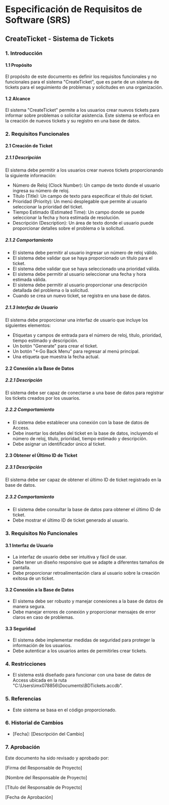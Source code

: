 # Especificación de Requisitos de Software (SRS)

## CreateTicket - Sistema de Tickets

### 1. Introducción

#### 1.1 Propósito

El propósito de este documento es definir los requisitos funcionales y no funcionales para el sistema "CreateTicket", que es parte de un sistema de tickets para el seguimiento de problemas y solicitudes en una organización.

#### 1.2 Alcance

El sistema "CreateTicket" permite a los usuarios crear nuevos tickets para informar sobre problemas o solicitar asistencia. Este sistema se enfoca en la creación de nuevos tickets y su registro en una base de datos.

### 2. Requisitos Funcionales

#### 2.1 Creación de Ticket

##### 2.1.1 Descripción

El sistema debe permitir a los usuarios crear nuevos tickets proporcionando la siguiente información:

- Número de Reloj (Clock Number): Un campo de texto donde el usuario ingresa su número de reloj.
- Título (Title): Un campo de texto para especificar el título del ticket.
- Prioridad (Priority): Un menú desplegable que permite al usuario seleccionar la prioridad del ticket.
- Tiempo Estimado (Estimated Time): Un campo donde se puede seleccionar la fecha y hora estimada de resolución.
- Descripción (Description): Un área de texto donde el usuario puede proporcionar detalles sobre el problema o la solicitud.

##### 2.1.2 Comportamiento

- El sistema debe permitir al usuario ingresar un número de reloj válido.
- El sistema debe validar que se haya proporcionado un título para el ticket.
- El sistema debe validar que se haya seleccionado una prioridad válida.
- El sistema debe permitir al usuario seleccionar una fecha y hora estimada válida.
- El sistema debe permitir al usuario proporcionar una descripción detallada del problema o la solicitud.
- Cuando se crea un nuevo ticket, se registra en una base de datos.

##### 2.1.3 Interfaz de Usuario

El sistema debe proporcionar una interfaz de usuario que incluye los siguientes elementos:

- Etiquetas y campos de entrada para el número de reloj, título, prioridad, tiempo estimado y descripción.
- Un botón "Generate" para crear el ticket.
- Un botón "<-Go Back Menu" para regresar al menú principal.
- Una etiqueta que muestra la fecha actual.

#### 2.2 Conexión a la Base de Datos

##### 2.2.1 Descripción

El sistema debe ser capaz de conectarse a una base de datos para registrar los tickets creados por los usuarios.

##### 2.2.2 Comportamiento

- El sistema debe establecer una conexión con la base de datos de Access.
- Debe insertar los detalles del ticket en la base de datos, incluyendo el número de reloj, título, prioridad, tiempo estimado y descripción.
- Debe asignar un identificador único al ticket.

#### 2.3 Obtener el Último ID de Ticket

##### 2.3.1 Descripción

El sistema debe ser capaz de obtener el último ID de ticket registrado en la base de datos.

##### 2.3.2 Comportamiento

- El sistema debe consultar la base de datos para obtener el último ID de ticket.
- Debe mostrar el último ID de ticket generado al usuario.

### 3. Requisitos No Funcionales

#### 3.1 Interfaz de Usuario

- La interfaz de usuario debe ser intuitiva y fácil de usar.
- Debe tener un diseño responsivo que se adapte a diferentes tamaños de pantalla.
- Debe proporcionar retroalimentación clara al usuario sobre la creación exitosa de un ticket.

#### 3.2 Conexión a la Base de Datos

- El sistema debe ser robusto y manejar conexiones a la base de datos de manera segura.
- Debe manejar errores de conexión y proporcionar mensajes de error claros en caso de problemas.

#### 3.3 Seguridad

- El sistema debe implementar medidas de seguridad para proteger la información de los usuarios.
- Debe autenticar a los usuarios antes de permitirles crear tickets.

### 4. Restricciones

- El sistema está diseñado para funcionar con una base de datos de Access ubicada en la ruta "C:\Users\imx078856\Documents\BDTickets.accdb".

### 5. Referencias

- Este sistema se basa en el código proporcionado.

### 6. Historial de Cambios

- [Fecha]: [Descripción del Cambio]

### 7. Aprobación

Este documento ha sido revisado y aprobado por:

[Firma del Responsable de Proyecto]

[Nombre del Responsable de Proyecto]

[Título del Responsable de Proyecto]

[Fecha de Aprobación]

